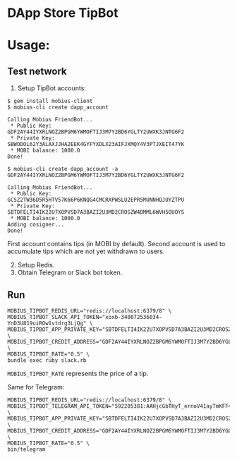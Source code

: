 # DApp Store TipBot

# Usage:

## Test network

1. Setup TipBot accounts:

```
$ gem install mobius-client
$ mobius-cli create dapp_account

Calling Mobius FriendBot...
 * Public Key: GDF2AY44IYXRLNOZ2BPGM6YWMOFTIJ3M7Y2BD6YGLTY2UWXK3JNTG6F2
 * Private Key: SBWODOL62Y3ALAXJJHA2EEK4GYFYXDLX23AIFJXMQY4V3PTJXEIT47YK
 * MOBI balance: 1000.0
Done!

$ mobius-cli create dapp_account -a GDF2AY44IYXRLNOZ2BPGM6YWMOFTIJ3M7Y2BD6YGLTY2UWXK3JNTG6F2

Calling Mobius FriendBot...
 * Public Key: GC5Z2TW36D5R5HTV57K66P6KNQG4CMCRXPWSLU2EPR5MUNNHQJUYZTPU
 * Private Key: SBTDFELTI4IK22U7XOPVSD7A3BAZI2U3MD2CROSZW4DMML6WVH5OUOYS
 * MOBI balance: 1000.0
Adding cosigner...
Done!
```

First account contains tips (in MOBI by default). Second account is used to accumulate tips which are not yet withdrawn to users.

2. Setup Redis.
3. Obtain Telegram or Slack bot token.

## Run

```
MOBIUS_TIPBOT_REDIS_URL="redis://localhost:6379/8" \
MOBIUS_TIPBOT_SLACK_API_TOKEN="xoxb-340072536034-YnD3U819uiROw1vtdrg3LjQg" \
MOBIUS_TIPBOT_APP_PRIVATE_KEY="SBTDFELTI4IK22U7XOPVSD7A3BAZI2U3MD2CROSZW4DMML6WVH5OUOYS" \
MOBIUS_TIPBOT_CREDIT_ADDRESS="GDF2AY44IYXRLNOZ2BPGM6YWMOFTIJ3M7Y2BD6YGLTY2UWXK3JNTG6F2" \
MOBIUS_TIPBOT_RATE="0.5" \
bundle exec ruby slack.rb
```

`MOBIUS_TIPBOT_RATE` represents the price of a tip.

Same for Telegram:

```
MOBIUS_TIPBOT_REDIS_URL="redis://localhost:6379/8" \
MOBIUS_TIPBOT_TELEGRAM_API_TOKEN="592205381:AAHjcGbTHyT_ernoV41ayTmKFF4kLTrwsw4" \
MOBIUS_TIPBOT_APP_PRIVATE_KEY="SBTDFELTI4IK22U7XOPVSD7A3BAZI2U3MD2CROSZW4DMML6WVH5OUOYS" \
MOBIUS_TIPBOT_CREDIT_ADDRESS="GDF2AY44IYXRLNOZ2BPGM6YWMOFTIJ3M7Y2BD6YGLTY2UWXK3JNTG6F2" \
MOBIUS_TIPBOT_RATE="0.5" \
bin/telegram
```
